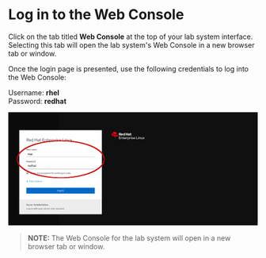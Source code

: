 # Log in to the Web Console

Click on the tab titled **Web Console** at the top of  your lab system 
interface.  Selecting this tab will open the lab system's Web Console in a 
new browser tab or window.

Once the login page is presented, use the following credentials to log into the Web Console:

Username: **rhel**   
Password: **redhat**

![Web Console Login](./assets/Web-console-login.png)

>**NOTE:** The Web Console for the lab system will open in a new browser tab 
or window.


